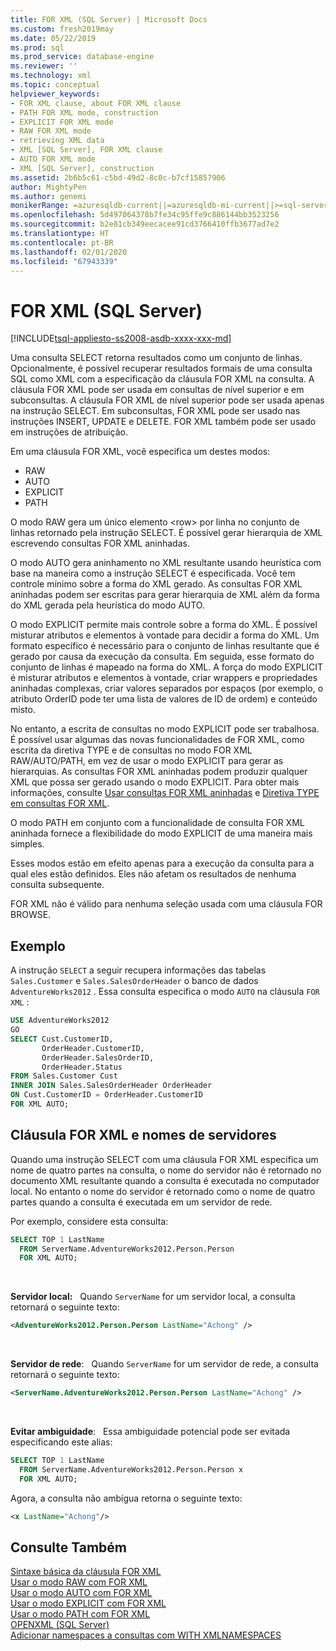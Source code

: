 ```yaml
---
title: FOR XML (SQL Server) | Microsoft Docs
ms.custom: fresh2019may
ms.date: 05/22/2019
ms.prod: sql
ms.prod_service: database-engine
ms.reviewer: ''
ms.technology: xml
ms.topic: conceptual
helpviewer_keywords:
- FOR XML clause, about FOR XML clause
- PATH FOR XML mode, construction
- EXPLICIT FOR XML mode
- RAW FOR XML mode
- retrieving XML data
- XML [SQL Server], FOR XML clause
- AUTO FOR XML mode
- XML [SQL Server], construction
ms.assetid: 2b6b5c61-c5bd-49d2-8c0c-b7cf15857906
author: MightyPen
ms.author: genemi
monikerRange: =azuresqldb-current||=azuresqldb-mi-current||>=sql-server-2016||>=sql-server-linux-2017||=sqlallproducts-allversions
ms.openlocfilehash: 5d497064378b7fe34c95ffe9c886144bb3523256
ms.sourcegitcommit: b2e81cb349eecacee91cd3766410ffb3677ad7e2
ms.translationtype: HT
ms.contentlocale: pt-BR
ms.lasthandoff: 02/01/2020
ms.locfileid: "67943339"
---
```

# <a name="for-xml-sql-server"></a>FOR XML (SQL Server)

[!INCLUDE[tsql-appliesto-ss2008-asdb-xxxx-xxx-md](../../includes/tsql-appliesto-ss2008-asdb-xxxx-xxx-md.md)]

Uma consulta SELECT retorna resultados como um conjunto de linhas. Opcionalmente, é possível recuperar resultados formais de uma consulta SQL como XML com a especificação da cláusula FOR XML na consulta. A cláusula FOR XML pode ser usada em consultas de nível superior e em subconsultas. A cláusula FOR XML de nível superior pode ser usada apenas na instrução SELECT. Em subconsultas, FOR XML pode ser usado nas instruções INSERT, UPDATE e DELETE. FOR XML também pode ser usado em instruções de atribuição.

Em uma cláusula FOR XML, você especifica um destes modos:

- RAW
- AUTO
- EXPLICIT
- PATH

O modo RAW gera um único elemento \<row> por linha no conjunto de linhas retornado pela instrução SELECT. É possível gerar hierarquia de XML escrevendo consultas FOR XML aninhadas.

O modo AUTO gera aninhamento no XML resultante usando heurística com base na maneira como a instrução SELECT é especificada. Você tem controle mínimo sobre a forma do XML gerado. As consultas FOR XML aninhadas podem ser escritas para gerar hierarquia de XML além da forma do XML gerada pela heurística do modo AUTO.

O modo EXPLICIT permite mais controle sobre a forma do XML. É possível misturar atributos e elementos à vontade para decidir a forma do XML. Um formato específico é necessário para o conjunto de linhas resultante que é gerado por causa da execução da consulta. Em seguida, esse formato do conjunto de linhas é mapeado na forma do XML. A força do modo EXPLICIT é misturar atributos e elementos à vontade, criar wrappers e propriedades aninhadas complexas, criar valores separados por espaços (por exemplo, o atributo OrderID pode ter uma lista de valores de ID de ordem) e conteúdo misto.

No entanto, a escrita de consultas no modo EXPLICIT pode ser trabalhosa. É possível usar algumas das novas funcionalidades de FOR XML, como escrita da diretiva TYPE e de consultas no modo FOR XML RAW/AUTO/PATH, em vez de usar o modo EXPLICIT para gerar as hierarquias. As consultas FOR XML aninhadas podem produzir qualquer XML que possa ser gerado usando o modo EXPLICIT. Para obter mais informações, consulte [Usar consultas FOR XML aninhadas](../../relational-databases/xml/use-nested-for-xml-queries.md) e [Diretiva TYPE em consultas FOR XML](../../relational-databases/xml/type-directive-in-for-xml-queries.md).

O modo PATH em conjunto com a funcionalidade de consulta FOR XML aninhada fornece a flexibilidade do modo EXPLICIT de uma maneira mais simples.

Esses modos estão em efeito apenas para a execução da consulta para a qual eles estão definidos. Eles não afetam os resultados de nenhuma consulta subsequente.

FOR XML não é válido para nenhuma seleção usada com uma cláusula FOR BROWSE.

## <a name="example"></a>Exemplo

A instrução `SELECT` a seguir recupera informações das tabelas `Sales.Customer` e `Sales.SalesOrderHeader` o banco de dados `AdventureWorks2012` . Essa consulta especifica o modo `AUTO` na cláusula `FOR XML` :

```sql
USE AdventureWorks2012
GO
SELECT Cust.CustomerID,
       OrderHeader.CustomerID,
       OrderHeader.SalesOrderID,
       OrderHeader.Status
FROM Sales.Customer Cust 
INNER JOIN Sales.SalesOrderHeader OrderHeader
ON Cust.CustomerID = OrderHeader.CustomerID
FOR XML AUTO;
```

## <a name="the-for-xml-clause-and-server-names"></a>Cláusula FOR XML e nomes de servidores

Quando uma instrução SELECT com uma cláusula FOR XML especifica um nome de quatro partes na consulta, o nome do servidor não é retornado no documento XML resultante quando a consulta é executada no computador local. No entanto o nome do servidor é retornado como o nome de quatro partes quando a consulta é executada em um servidor de rede.

Por exemplo, considere esta consulta:

```sql
SELECT TOP 1 LastName
  FROM ServerName.AdventureWorks2012.Person.Person
  FOR XML AUTO;
```

&nbsp;

**Servidor local:** &nbsp; Quando `ServerName` for um servidor local, a consulta retornará o seguinte texto:

```xml
<AdventureWorks2012.Person.Person LastName="Achong" />  
```

&nbsp;

**Servidor de rede**: &nbsp; Quando `ServerName` for um servidor de rede, a consulta retornará o seguinte texto:

```xml
<ServerName.AdventureWorks2012.Person.Person LastName="Achong" />
```

&nbsp;

**Evitar ambiguidade**: &nbsp; Essa ambiguidade potencial pode ser evitada especificando este alias:

```sql
SELECT TOP 1 LastName
  FROM ServerName.AdventureWorks2012.Person.Person x
  FOR XML AUTO;
```

Agora, a consulta não ambígua retorna o seguinte texto:

```xml
<x LastName="Achong"/>
```

## <a name="see-also"></a>Consulte Também

[Sintaxe básica da cláusula FOR XML](../../relational-databases/xml/basic-syntax-of-the-for-xml-clause.md)  
[Usar o modo RAW com FOR XML](../../relational-databases/xml/use-raw-mode-with-for-xml.md)  
[Usar o modo AUTO com FOR XML](../../relational-databases/xml/use-auto-mode-with-for-xml.md)  
[Usar o modo EXPLICIT com FOR XML](../../relational-databases/xml/use-explicit-mode-with-for-xml.md)  
[Usar o modo PATH com FOR XML](../../relational-databases/xml/use-path-mode-with-for-xml.md)  
[OPENXML &#40;SQL Server&#41;](../../relational-databases/xml/openxml-sql-server.md)  
[Adicionar namespaces a consultas com WITH XMLNAMESPACES](../../relational-databases/xml/add-namespaces-to-queries-with-with-xmlnamespaces.md)
